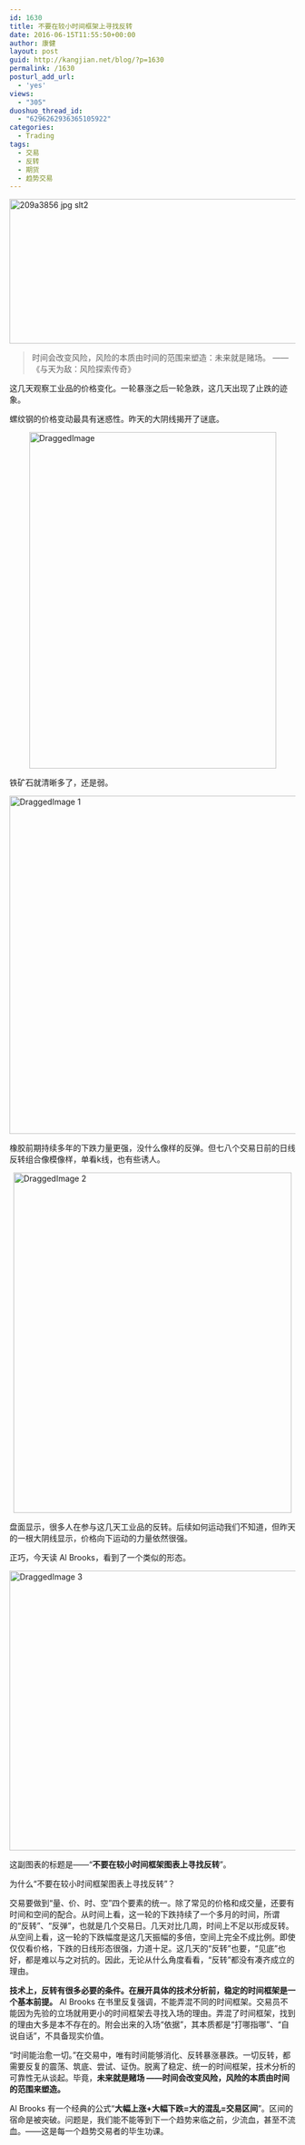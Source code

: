 ```yaml
---
id: 1630
title: 不要在较小时间框架上寻找反转
date: 2016-06-15T11:55:50+00:00
author: 康健
layout: post
guid: http://kangjian.net/blog/?p=1630
permalink: /1630
posturl_add_url:
  - 'yes'
views:
  - "305"
duoshuo_thread_id:
  - "6296262936365105922"
categories:
  - Trading
tags:
  - 交易
  - 反转
  - 期货
  - 趋势交易
---
```

<img style="display:block; margin-left:auto; margin-right:auto;" src="http://kangjian.net/images/2016/06/209a3856.jpg_slt2.jpeg" alt="209a3856 jpg slt2" border="0" width="600" height="255" />

> 时间会改变风险，风险的本质由时间的范围来塑造：未来就是赌场。 ——《与天为敌：风险探索传奇》

这几天观察工业品的价格变化。一轮暴涨之后一轮急跌，这几天出现了止跌的迹象。

螺纹钢的价格变动最具有迷惑性。昨天的大阴线揭开了谜底。

<img style="display:block; margin-left:auto; margin-right:auto;" src="http://kangjian.net/images/2016/06/DraggedImage.png" alt="DraggedImage" border="0" width="435" height="593" />

铁矿石就清晰多了，还是弱。

<img style="display:block; margin-left:auto; margin-right:auto;" src="http://kangjian.net/images/2016/06/DraggedImage-1.png" alt="DraggedImage 1" border="0" width="517" height="596" />

橡胶前期持续多年的下跌力量更强，没什么像样的反弹。但七八个交易日前的日线反转组合像模像样，单看k线，也有些诱人。

<img style="display:block; margin-left:auto; margin-right:auto;" src="http://kangjian.net/images/2016/06/DraggedImage-2.png" alt="DraggedImage 2" border="0" width="490" height="600" />

盘面显示，很多人在参与这几天工业品的反转。后续如何运动我们不知道，但昨天的一根大阴线显示，价格向下运动的力量依然很强。

正巧，今天读 Al Brooks，看到了一个类似的形态。

<img style="display:block; margin-left:auto; margin-right:auto;" src="http://kangjian.net/images/2016/06/DraggedImage-3.png" alt="DraggedImage 3" border="0" width="600" height="493" />

这副图表的标题是——“**不要在较小时间框架图表上寻找反转**”。

为什么“不要在较小时间框架图表上寻找反转”？

交易要做到“量、价、时、空”四个要素的统一。除了常见的价格和成交量，还要有时间和空间的配合。从时间上看，这一轮的下跌持续了一个多月的时间，所谓的“反转”、“反弹”，也就是几个交易日。几天对比几周，时间上不足以形成反转。从空间上看，这一轮的下跌幅度是这几天振幅的多倍，空间上完全不成比例。即使仅仅看价格，下跌的日线形态很强，力道十足。这几天的“反转”也要，“见底”也好，都是难以与之对抗的。因此，无论从什么角度看看，“反转”都没有凑齐成立的理由。

**技术上，反转有很多必要的条件。在展开具体的技术分析前，稳定的时间框架是一个基本前提。** Al Brooks 在书里反复强调，不能弄混不同的时间框架。交易员不能因为先验的立场就用更小的时间框架去寻找入场的理由。弄混了时间框架，找到的理由大多是本不存在的。附会出来的入场“依据”，其本质都是“打哪指哪”、“自说自话”，不具备现实价值。

“时间能治愈一切。”在交易中，唯有时间能够消化、反转暴涨暴跌。一切反转，都需要反复的震荡、筑底、尝试、证伪。脱离了稳定、统一的时间框架，技术分析的可靠性无从谈起。毕竟，**未来就是赌场 ——时间会改变风险，风险的本质由时间的范围来塑造。**

Al Brooks 有一个经典的公式“**大幅上涨+大幅下跌=大的混乱=交易区间**”。区间的宿命是被突破。问题是，我们能不能等到下一个趋势来临之前，少流血，甚至不流血。——这是每一个趋势交易者的毕生功课。

